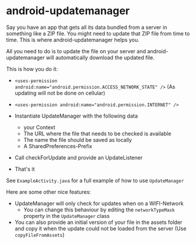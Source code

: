android-updatemanager
=====================

Say you have an app that gets all its data bundled from a server in something like a ZIP file.
You might need to update that ZIP file from time to time. This is where android-updatemanager
helps you.

All you need to do is to update the file on your server and android-updatemanager will automatically download
the updated file.

This is how you do it:

* `<uses-permission android:name="android.permission.ACCESS_NETWORK_STATE" />` (As updating will not be done on cellular)
* `<uses-permission android:name="android.permission.INTERNET" />`

* Instantiate UpdateManager with the following data
	- your Context
	- The URL where the file that needs to be checked is available
	- The name the file should be saved as locally
	- A SharedPreferences-Prefix
	
* Call checkForUpdate and provide an UpdateListener

* That's it

See `ExampleActivity.java` for a full example of how to use `UpdateManager`

Here are some other nice features:

* UpdateManager will only check for updates when on a WIFI-Network
	- You can change this behaviour by editing the `networkTypeMask` property in the `UpdateManager` class
* You can also provide an initial version of your file in the assets folder and copy it when the update could not be loaded from the server (Use `copyFileFromAssets`)
